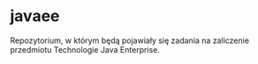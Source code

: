 # javaee
 
Repozytorium, w którym będą pojawiały się zadania na zaliczenie przedmiotu Technologie Java Enterprise.
